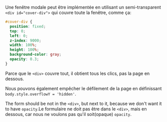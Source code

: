 Une fenêtre modale peut être implémentée en utilisant un semi-transparent `<div id="cover-div">` qui couvre toute la fenêtre, comme ça:

```css
#cover-div {
  position: fixed;
  top: 0;
  left: 0;
  z-index: 9000;
  width: 100%;
  height: 100%;
  background-color: gray;
  opacity: 0.3;
}
```

Parce que le `<div>` couvre tout, il obtient tous les clics, pas la page en dessous.

Nous pouvons également empêcher le défilement de la page en définissant `body.style.overflowY = 'hidden'`.

The form should be not in the `<div>`, but next to it, because we don't want it to have `opacity`.Le formulaire ne doit pas être dans le `<div>`, mais en dessous, car nous ne voulons pas qu'il soit(opaque) `opacity`.
